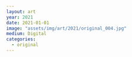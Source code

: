```yaml
---
layout: art
year: 2021
date: 2021-01-01
image: "assets/img/art/2021/original_004.jpg"
medium: Digital
categories:
  - original
---
```


